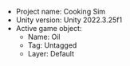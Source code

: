 <!-- UNITY CODE ASSIST INSTRUCTIONS START -->
- Project name: Cooking Sim
- Unity version: Unity 2022.3.25f1
- Active game object:
  - Name: Oil
  - Tag: Untagged
  - Layer: Default
<!-- UNITY CODE ASSIST INSTRUCTIONS END -->